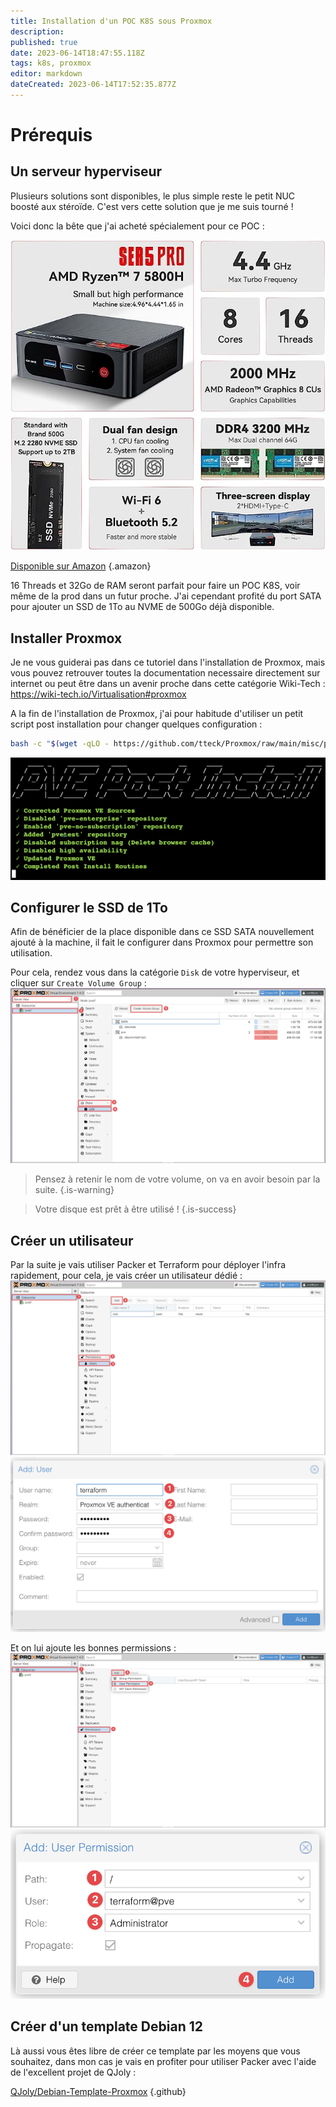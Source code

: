 ```yaml
---
title: Installation d'un POC K8S sous Proxmox
description: 
published: true
date: 2023-06-14T18:47:55.118Z
tags: k8s, proxmox
editor: markdown
dateCreated: 2023-06-14T17:52:35.877Z
---
```


# Prérequis
## Un serveur hyperviseur
Plusieurs solutions sont disponibles, le plus simple reste le petit NUC boosté aux stéroïde. C'est vers cette solution que je me suis tourné !

Voici donc la bête que j'ai acheté spécialement pour ce POC : 

![poc_server.jpg](/Conteneurisation/poc_server.jpg)

[Disponible sur Amazon](https://amzn.to/3P9ySPp)
{.amazon}

16 Threads et 32Go de RAM seront parfait pour faire un POC K8S, voir même de la prod dans un futur proche.
J'ai cependant profité du port SATA pour ajouter un SSD de 1To au NVME de 500Go déjà disponible.

## Installer Proxmox
Je ne vous guiderai pas dans ce tutoriel dans l'installation de Proxmox, mais vous pouvez retrouver toutes la documentation necessaire directement sur internet ou peut être dans un avenir proche dans cette catégorie Wiki-Tech : https://wiki-tech.io/Virtualisation#proxmox

A la fin de l'installation de Proxmox, j'ai pour habitude d'utiliser un petit script post installation pour changer quelques configuration : 

```bash
bash -c "$(wget -qLO - https://github.com/tteck/Proxmox/raw/main/misc/post-pve-install.sh)"
```

![pve2_-_proxmox_console_2023-06-14_20.45.08@2x.png](/Conteneurisation/pve2_-_proxmox_console_2023-06-14_20.45.08@2x.png)

## Configurer le SSD de 1To
Afin de bénéficier de la place disponible dans ce SSD SATA nouvellement ajouté à la machine, il fait le configurer dans Proxmox pour permettre son utilisation.

Pour cela, rendez vous dans la catégorie `Disk` de votre hyperviseur, et cliquer sur `Create Volume Group` :
![pve2_-_proxmox_virtual_environment_2023-06-14_19.56.48@2x.png](/Conteneurisation/pve2_-_proxmox_virtual_environment_2023-06-14_19.56.48@2x.png)

> Pensez à retenir le nom de votre volume, on va en avoir besoin par la suite.
{.is-warning}


> Votre disque est prêt à être utilisé ! 
{.is-success}

## Créer un utilisateur
Par la suite je vais utiliser Packer et Terraform pour déployer l'infra rapidement, pour cela, je vais créer un utilisateur dédié :
![pve2_-_proxmox_virtual_environment_2023-06-14_20.09.41@2x.png](/Conteneurisation/pve2_-_proxmox_virtual_environment_2023-06-14_20.09.41@2x.png)
![pve2_-_proxmox_virtual_environment_2023-06-14_20.11.16@2x.png](/Conteneurisation/pve2_-_proxmox_virtual_environment_2023-06-14_20.11.16@2x.png)

Et on lui ajoute les bonnes permissions :
![pve2_-_proxmox_virtual_environment_2023-06-14_20.12.57@2x.png](/Conteneurisation/pve2_-_proxmox_virtual_environment_2023-06-14_20.12.57@2x.png)
![pve2_-_proxmox_virtual_environment_2023-06-14_20.14.46@2x.png](/Conteneurisation/pve2_-_proxmox_virtual_environment_2023-06-14_20.14.46@2x.png)

## Créer d'un template Debian 12
Là aussi vous êtes libre de créer ce template par les moyens que vous souhaitez, dans mon cas je vais en profiter pour utiliser Packer avec l'aide de l'excellent projet de QJoly :

[QJoly/Debian-Template-Proxmox](https://github.com/QJoly/Debian-Template-Proxmox)
{.github}


